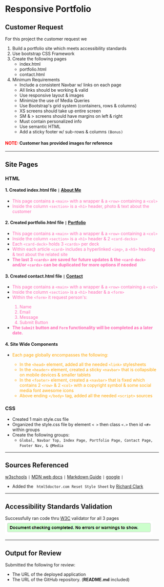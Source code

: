 # Responsive Portfolio

## Customer Request

For this project the customer request we

1. Build a portfolio site which meets accessibility standards
2. Use bootstrap CSS Framework
3. Create the following pages
   - index.html
   - portfolio.html
   - contact.html
4. Minimum Requirements
   - Include a consistent Navbar w/ links on each page
   - All links should be working & valid
   - Use responsive layout & images
   - Minimize the use of Media Queries
   - Use Bootstrap's grid system (containers, rows & columns)
   - XS screens should take up entire screen
   - SM & > screens should have margins on left & right
   - Must contain personalized info
   - Use semantic HTML
   - Add a sticky footer w/ sub-rows & columns `(Bonus)`

#### <span style="color:red">**NOTE**:</span> Customer has provided images for reference

---

## Site Pages

### HTML

#### 1. Created index.html file `|` [**About Me**](https://michellemcconville.github.io/02-responsive-portfolio/index.html)

- <span style="color:hotpink"> This page contains a `<main>` with a wrapper & a `<row>` containing a `<col>`
- <span style="color:hotpink"> Inside the column `<section>` is a `<h1>` header, photo & text about the customer

#### 2. Created portfolio.html file `|` [**Portfolio**](https://michellemcconville.github.io/02-responsive-portfolio/portfolio.html)

- <span style="color:hotpink"> This page contains a `<main>` with a wrapper & a `<row>` containing a `<col>`
- <span style="color:hotpink"> Inside the column `<section>` is a `<h1>` header & 2 `<card-decks>`
- <span style="color:hotpink"> Each `<card-deck>` holds 3 `<cards>` per deck
- <span style="color:hotpink"> Within each article `<card>` includes a hyperlinked `<img>`, a `<h5>` heading & text about the related site
- <span style="color:hotpink"> **The last 3 `<cards>` are saved for future updates & the `<card-deck>` and/or `<cards>` can be duplicated for more options if needed**

#### 3. Created contact.html file `|` [**Contact**](https://michellemcconville.github.io/02-responsive-portfolio/contact.html)

- <span style="color:hotpink"> This page contains a `<main>` with a wrapper & a `<row>` containing a `<col>`
- <span style="color:hotpink"> Inside the column `<section>` is a `<h1>` header & a `<form>`
- <span style="color:hotpink"> Within the `<form>` it request person's:
  1. Name
  2. Email
  3. Message
  4. Submit Button
- <span style="color:hotpink"> **The `Submit` button and `Form` functionality will be completed as a later date.**

#### 4. Site Wide Components

- <span style="color:orange"> Each page globally encompasses the following:
  - In the `<head>` element, added all the needed `<link>` stylesheets
  - In the `<header>` element, created a sticky `<navbar>` that is collapsible on mobile devices & smaller tablets
  - In the `<footer>` element, created a `<navbar>` that is fixed which contains 2 `<row>` & 2 `<col>` with a copyright symbol & some social media font awesome icons
  - Above ending `</body>` tag, added all the needed `<script>` sources

### CSS

- Created 1 main style.css file
- Organized the style.css file by element `< >` then class `<.>` then id `<#>` within groups
- Create the following groups:
  - `Global, Navbar Top, Index Page, Portfolio Page, Contact Page, Footer Nav, & @Media`

---

## Sources Referenced

[w3schools](https://www.w3schools.com/html/html5_semantic_elements.asp) `|`
[MDN web docs](https://developer.mozilla.org/en-US/) `|`
[Markdown Guide](https://www.markdownguide.org/) `|`
[google](https://www.google.com/) `|`

- Added the ` html5doctor.com Reset Style Sheet` by [Richard Clark](http://richclarkdesign.com)

---

## Accessibility Standards Validation

Successfully ran code thru [W3C](https://validator.w3.org/) validator for all 3 pages
![Validation Results](./02-w3c-Success.png)

---

## Output for Review

Submitted the following for review:

- The URL of the deployed application
- The URL of the GitHub repository. (**README.md** included)
